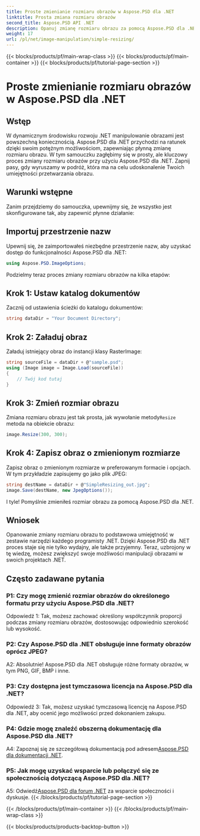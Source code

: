 ```yaml
---
title: Proste zmienianie rozmiaru obrazów w Aspose.PSD dla .NET
linktitle: Prosta zmiana rozmiaru obrazów
second_title: Aspose.PSD API .NET
description: Opanuj zmianę rozmiaru obrazu za pomocą Aspose.PSD dla .NET. Wydajny, płynny i mocny. Bez wysiłku podnieś poziom swoich projektów .NET.
weight: 17
url: /pl/net/image-manipulation/simple-resizing/
---
```


{{< blocks/products/pf/main-wrap-class >}}
{{< blocks/products/pf/main-container >}}
{{< blocks/products/pf/tutorial-page-section >}}

# Proste zmienianie rozmiaru obrazów w Aspose.PSD dla .NET

## Wstęp

W dynamicznym środowisku rozwoju .NET manipulowanie obrazami jest powszechną koniecznością. Aspose.PSD dla .NET przychodzi na ratunek dzięki swoim potężnym możliwościom, zapewniając płynną zmianę rozmiaru obrazu. W tym samouczku zagłębimy się w prosty, ale kluczowy proces zmiany rozmiaru obrazów przy użyciu Aspose.PSD dla .NET. Zapnij pasy, gdy wyruszamy w podróż, która ma na celu udoskonalenie Twoich umiejętności przetwarzania obrazu.

## Warunki wstępne

Zanim przejdziemy do samouczka, upewnijmy się, że wszystko jest skonfigurowane tak, aby zapewnić płynne działanie:

## Importuj przestrzenie nazw

Upewnij się, że zaimportowałeś niezbędne przestrzenie nazw, aby uzyskać dostęp do funkcjonalności Aspose.PSD dla .NET:

```csharp
using Aspose.PSD.ImageOptions;
```

Podzielmy teraz proces zmiany rozmiaru obrazów na kilka etapów:

## Krok 1: Ustaw katalog dokumentów

Zacznij od ustawienia ścieżki do katalogu dokumentów:

```csharp
string dataDir = "Your Document Directory";
```

## Krok 2: Załaduj obraz

Załaduj istniejący obraz do instancji klasy RasterImage:

```csharp
string sourceFile = dataDir + @"sample.psd";
using (Image image = Image.Load(sourceFile))
{
    // Twój kod tutaj
}
```

## Krok 3: Zmień rozmiar obrazu

 Zmiana rozmiaru obrazu jest tak prosta, jak wywołanie metody`Resize` metoda na obiekcie obrazu:

```csharp
image.Resize(300, 300);
```

## Krok 4: Zapisz obraz o zmienionym rozmiarze

Zapisz obraz o zmienionym rozmiarze w preferowanym formacie i opcjach. W tym przykładzie zapisujemy go jako plik JPEG:

```csharp
string destName = dataDir + @"SimpleResizing_out.jpg";
image.Save(destName, new JpegOptions());
```

I tyle! Pomyślnie zmieniłeś rozmiar obrazu za pomocą Aspose.PSD dla .NET.

## Wniosek

Opanowanie zmiany rozmiaru obrazu to podstawowa umiejętność w zestawie narzędzi każdego programisty .NET. Dzięki Aspose.PSD dla .NET proces staje się nie tylko wydajny, ale także przyjemny. Teraz, uzbrojony w tę wiedzę, możesz zwiększyć swoje możliwości manipulacji obrazami w swoich projektach .NET.

## Często zadawane pytania

### P1: Czy mogę zmienić rozmiar obrazów do określonego formatu przy użyciu Aspose.PSD dla .NET?

Odpowiedź 1: Tak, możesz zachować określony współczynnik proporcji podczas zmiany rozmiaru obrazów, dostosowując odpowiednio szerokość lub wysokość.

### P2: Czy Aspose.PSD dla .NET obsługuje inne formaty obrazów oprócz JPEG?

A2: Absolutnie! Aspose.PSD dla .NET obsługuje różne formaty obrazów, w tym PNG, GIF, BMP i inne.

### P3: Czy dostępna jest tymczasowa licencja na Aspose.PSD dla .NET?

Odpowiedź 3: Tak, możesz uzyskać tymczasową licencję na Aspose.PSD dla .NET, aby ocenić jego możliwości przed dokonaniem zakupu.

### P4: Gdzie mogę znaleźć obszerną dokumentację dla Aspose.PSD dla .NET?

 A4: Zapoznaj się ze szczegółową dokumentacją pod adresem[Aspose.PSD dla dokumentacji .NET](https://reference.aspose.com/psd/net/).

### P5: Jak mogę uzyskać wsparcie lub połączyć się ze społecznością dotyczącą Aspose.PSD dla .NET?

 A5: Odwiedź[Aspose.PSD dla forum .NET](https://forum.aspose.com/c/psd/34) za wsparcie społeczności i dyskusje.
{{< /blocks/products/pf/tutorial-page-section >}}

{{< /blocks/products/pf/main-container >}}
{{< /blocks/products/pf/main-wrap-class >}}

{{< blocks/products/products-backtop-button >}}

